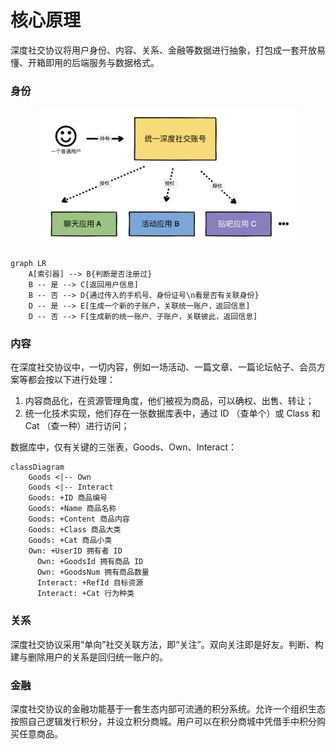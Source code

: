 # 核心原理

深度社交协议将用户身份、内容、关系、金融等数据进行抽象，打包成一套开放易懂、开箱即用的后端服务与数据格式。



### 身份



<figure><img src="../.gitbook/assets/image (8).png" alt=""><figcaption></figcaption></figure>

```mermaid
graph LR
    A[索引器] --> B{判断是否注册过}
    B -- 是 --> C[返回用户信息]
    B -- 否 --> D{通过传入的手机号、身份证号\n看是否有关联身份}
    D -- 是 --> E[生成一个新的子账户，关联统一账户，返回信息]
    D -- 否 --> F[生成新的统一账户、子账户，关联彼此，返回信息]
```

### 内容

在深度社交协议中，一切内容，例如一场活动、一篇文章、一篇论坛帖子、会员方案等都会按以下进行处理：

1. 内容商品化，在资源管理角度，他们被视为商品，可以确权、出售、转让；
2. 统一化技术实现，他们存在一张数据库表中，通过 ID （查单个）或 Class 和 Cat （查一种）进行访问；

数据库中，仅有关键的三张表，Goods、Own、Interact：

```mermaid
classDiagram
    Goods <|-- Own
    Goods <|-- Interact
    Goods: +ID 商品编号
    Goods: +Name 商品名称
    Goods: +Content 商品内容
    Goods: +Class 商品大类
    Goods: +Cat 商品小类
    Own: +UserID 拥有者 ID
	  Own: +GoodsId 拥有商品 ID
	  Own: +GoodsNum 拥有商品数量
	  Interact: +RefId 目标资源
	  Interact: +Cat 行为种类  
```



### 关系

深度社交协议采用“单向”社交关联方法，即“关注”。双向关注即是好友。判断、构建与删除用户的关系是回归统一账户的。



### 金融

深度社交协议的金融功能基于一套生态内部可流通的积分系统。允许一个组织生态按照自己逻辑发行积分，并设立积分商城。用户可以在积分商城中凭借手中积分购买任意商品。
